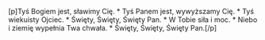 [p]Tyś Bogiem jest, sławimy Cię. * Tyś Panem jest, wywyższamy Cię. * Tyś wiekuisty Ojciec. * Święty, Święty, Święty Pan. * W Tobie siła i moc. * Niebo i ziemię wypełnia Twa chwała. * Święty, Święty, Święty Pan.[/p]